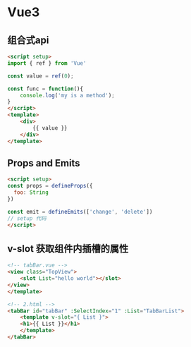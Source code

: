 # Vue3 

## 组合式api
```html
<script setup>
import { ref } from 'Vue'

const value = ref(0);

const func = function(){
    console.log('my is a method');
}
</script>
<template>
    <div>
        {{ value }}
    </div>
</template>
```

## Props and Emits
```html
<script setup>
const props = defineProps({
  foo: String
})

const emit = defineEmits(['change', 'delete'])
// setup 代码
</script>
```

## v-slot 获取组件内插槽的属性
```html 
<!-- tabBar.vue -->
<view class="TopView">
    <slot List="hello world"></slot>
</view>
</template>
```
```html
<!-- 2.html -->
<tabBar id="tabBar" :SelectIndex="1" :List="TabBarList">
    <template v-slot="{ List }">
    <h1>{{ List }}</h1>
    </template>
</tabBar>
```